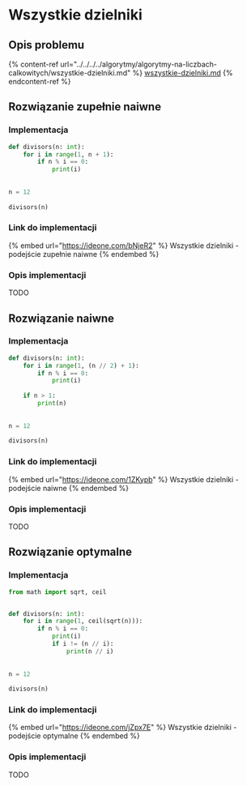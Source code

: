 # Wszystkie dzielniki

## Opis problemu

{% content-ref url="../../../../algorytmy/algorytmy-na-liczbach-calkowitych/wszystkie-dzielniki.md" %}
[wszystkie-dzielniki.md](../../../../algorytmy/algorytmy-na-liczbach-calkowitych/wszystkie-dzielniki.md)
{% endcontent-ref %}

## Rozwiązanie zupełnie naiwne

### Implementacja

```python
def divisors(n: int):
	for i in range(1, n + 1):
		if n % i == 0:
			print(i)
 
 
n = 12
 
divisors(n)
```

### Link do implementacji

{% embed url="https://ideone.com/bNjeR2" %}
Wszystkie dzielniki - podejście zupełnie naiwne
{% endembed %}

### Opis implementacji

TODO

## Rozwiązanie naiwne

### Implementacja

```python
def divisors(n: int):
	for i in range(1, (n // 2) + 1):
		if n % i == 0:
			print(i)
 
	if n > 1:
		print(n)
		
		
n = 12
 
divisors(n)
```

### Link do implementacji

{% embed url="https://ideone.com/1ZKypb" %}
Wszystkie dzielniki - podejście naiwne
{% endembed %}

### Opis implementacji

TODO

## Rozwiązanie optymalne

### Implementacja

```python
from math import sqrt, ceil


def divisors(n: int):
	for i in range(1, ceil(sqrt(n))):
		if n % i == 0:
			print(i)
			if i != (n // i):
				print(n // i)
 
 
n = 12
 
divisors(n)
```

### Link do implementacji

{% embed url="https://ideone.com/jZpx7E" %}
Wszystkie dzielniki - podejście optymalne
{% endembed %}

### Opis implementacji

TODO
